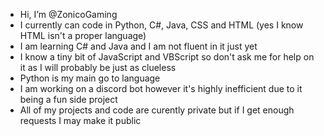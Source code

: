 - Hi, I’m @ZonicoGaming
- I currently can code in Python, C#, Java, CSS and HTML (yes I know HTML isn't a proper language)
- I am learning C# and Java and I am not fluent in it just yet
- I know a tiny bit of JavaScript and VBScript so don't ask me for help on it as I will probably be just as clueless
- Python is my main go to language  
- I am working on a discord bot however it's highly inefficient due to it being a fun side project 
- All of my projects and code are curently private but if I get enough requests I may make it public

<!---
ZonicoGaming/ZonicoGaming is a ✨ special ✨ repository because its `README.md` (this file) appears on your GitHub profile.
You can click the Preview link to take a look at your changes.
--->
